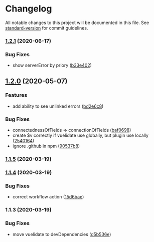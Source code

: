 # Changelog

All notable changes to this project will be documented in this file. See [standard-version](https://github.com/conventional-changelog/standard-version) for commit guidelines.

### [1.2.1](https://github.com/atnrpro/vuelidate-improver/compare/v1.2.0...v1.2.1) (2020-06-17)


### Bug Fixes

* show serverError by priory ([b33e402](https://github.com/atnrpro/vuelidate-improver/commit/b33e4024e323319f65aafff8f931691c0be6fbbf))

## [1.2.0](https://github.com/atnrpro/vuelidate-improver/compare/v1.1.5...v1.2.0) (2020-05-07)


### Features

* add ability to see unlinked errors ([bd2e6c8](https://github.com/atnrpro/vuelidate-improver/commit/bd2e6c82a35ced41802b40543bf98074851dfdf1))


### Bug Fixes

* connectednessOfFields => connectionOfFields ([baf0698](https://github.com/atnrpro/vuelidate-improver/commit/baf0698dcf75f02c8dc8a23dd8ce617be23a111c))
* create $v correctly if vuelidate use globally, but plugin use locally ([2540164](https://github.com/atnrpro/vuelidate-improver/commit/2540164b65ad07a8ac0ba3d95923920dedcb1819))
* ignore .github in npm ([90537b8](https://github.com/atnrpro/vuelidate-improver/commit/90537b8021655bbefb7e7c6dc1793c05fa3e36c3))

### [1.1.5](https://github.com/atnrpro/vuelidate-improver/compare/v1.1.4...v1.1.5) (2020-03-19)

### [1.1.4](https://github.com/atnrpro/vuelidate-improver/compare/v1.1.3...v1.1.4) (2020-03-19)


### Bug Fixes

* correct workflow action ([15d6bae](https://github.com/atnrpro/vuelidate-improver/commit/15d6bae55b01e78964f81037954441c61421aba8))

### 1.1.3 (2020-03-19)


### Bug Fixes

* move vuelidate to devDependencies ([d5b536e](https://github.com/atnrpro/vuelidate-improver/commit/d5b536e0a379b7f8a35580eb3f96e3dcc3dcd38d))
